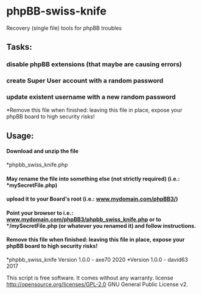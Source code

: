 # phpBB-swiss-knife
Recovery (single file) tools for phpBB troubles


## Tasks:
### disable phpBB extensions (that maybe are causing errors)
### create Super User account with a random password
### update existent username with a new random password

*Remove this file when finished: leaving this file in place, expose your phpBB board to high security risks!

## Usage: 
#### Download and unzip the file 
*phpbb_swiss_knife.php
#### May rename the file into something else (not strictly required) (i.e.: *mySecretFile.php)
#### upload it to your Board's root (i.e.: www.mydomain.com/phpBB3/)
#### Point your browser to i.e.: www.mydomain.com/phpBB3/phpbb_swiss_knife.php or to */mySecretFile.php (or whatever you renamed it) and follow instructions.
#### Remove this file when finished: leaving this file in place, expose your phpBB board to high security risks!

 *phpbb_swiss_knife Version 1.0.0 - axe70 2020
 *Version 1.0.0 - david63 2017


 This script is free software. It comes without any warranty.
 license http://opensource.org/licenses/GPL-2.0 GNU General Public License v2.

